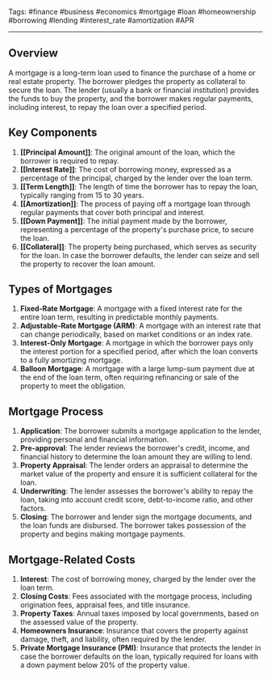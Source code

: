 Tags: #finance #business #economics #mortgage #loan #homeownership #borrowing #lending #interest_rate #amortization #APR

---

## Overview

A mortgage is a long-term loan used to finance the purchase of a home or real estate property. The borrower pledges the property as collateral to secure the loan. The lender (usually a bank or financial institution) provides the funds to buy the property, and the borrower makes regular payments, including interest, to repay the loan over a specified period.

## Key Components

1.  **[[Principal Amount]]**: The original amount of the loan, which the borrower is required to repay.
2.  **[[Interest Rate]]**: The cost of borrowing money, expressed as a percentage of the principal, charged by the lender over the loan term.
3.  **[[Term Length]]**: The length of time the borrower has to repay the loan, typically ranging from 15 to 30 years.
4.  **[[Amortization]]**: The process of paying off a mortgage loan through regular payments that cover both principal and interest.
5.  **[[Down Payment]]**: The initial payment made by the borrower, representing a percentage of the property's purchase price, to secure the loan.
6.  **[[Collateral]]**: The property being purchased, which serves as security for the loan. In case the borrower defaults, the lender can seize and sell the property to recover the loan amount.

## Types of Mortgages

1.  **Fixed-Rate Mortgage**: A mortgage with a fixed interest rate for the entire loan term, resulting in predictable monthly payments.
2.  **Adjustable-Rate Mortgage (ARM)**: A mortgage with an interest rate that can change periodically, based on market conditions or an index rate.
3.  **Interest-Only Mortgage**: A mortgage in which the borrower pays only the interest portion for a specified period, after which the loan converts to a fully amortizing mortgage.
4.  **Balloon Mortgage**: A mortgage with a large lump-sum payment due at the end of the loan term, often requiring refinancing or sale of the property to meet the obligation.

## Mortgage Process

1.  **Application**: The borrower submits a mortgage application to the lender, providing personal and financial information.
2.  **Pre-approval**: The lender reviews the borrower's credit, income, and financial history to determine the loan amount they are willing to lend.
3.  **Property Appraisal**: The lender orders an appraisal to determine the market value of the property and ensure it is sufficient collateral for the loan.
4.  **Underwriting**: The lender assesses the borrower's ability to repay the loan, taking into account credit score, debt-to-income ratio, and other factors.
5.  **Closing**: The borrower and lender sign the mortgage documents, and the loan funds are disbursed. The borrower takes possession of the property and begins making mortgage payments.

## Mortgage-Related Costs

1.  **Interest**: The cost of borrowing money, charged by the lender over the loan term.
2.  **Closing Costs**: Fees associated with the mortgage process, including origination fees, appraisal fees, and title insurance.
3.  **Property Taxes**: Annual taxes imposed by local governments, based on the assessed value of the property.
4.  **Homeowners Insurance**: Insurance that covers the property against damage, theft, and liability, often required by the lender.
5.  **Private Mortgage Insurance (PMI)**: Insurance that protects the lender in case the borrower defaults on the loan, typically required for loans with a down payment below 20% of the property value.